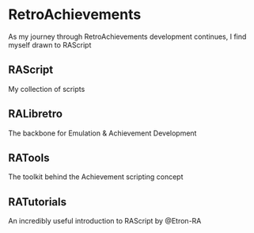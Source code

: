 # RetroAchievements
As my journey through RetroAchievements development continues, I find myself drawn to RAScript

## RAScript
My collection of scripts

## RALibretro
The backbone for Emulation & Achievement Development

## RATools
The toolkit behind the Achievement scripting concept

## RATutorials
An incredibly useful introduction to RAScript by @Etron-RA